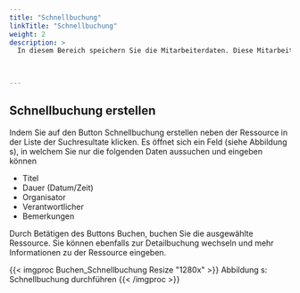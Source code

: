 ```yaml
---
title: "Schnellbuchung"
linkTitle: "Schnellbuchung"
weight: 2
description: >
  In diesem Bereich speichern Sie die Mitarbeiterdaten. Diese Mitarbeiterdaten können Sie über den Button "Bearbeiten" ändern. Zu den persönlichen Einstellungen gehören Personen-Informationen, die Stammdaten, die Navigation, Firmen- und Gruppen-Informationen und Logons. 
 


---
```


## Schnellbuchung erstellen
 
Indem Sie auf den Button Schnellbuchung erstellen neben der Ressource in der Liste der Suchresultate klicken. Es öffnet sich ein Feld (siehe Abbildung s), in welchem Sie nur die folgenden Daten aussuchen und eingeben können
* Titel 
* Dauer (Datum/Zeit)
* Organisator 
* Verantwortlicher 
* Bemerkungen 

Durch Betätigen des Buttons Buchen, buchen Sie die ausgewählte Ressource. Sie können ebenfalls zur Detailbuchung wechseln und mehr Informationen zu der Ressource eingeben. 
 
{{< imgproc Buchen_Schnellbuchung Resize "1280x" >}}
Abbildung s: Schnellbuchung durchführen
{{< /imgproc >}}
